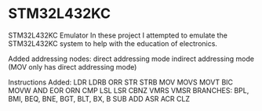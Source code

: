 # STM32L432KC
STM32L432KC Emulator
In these project I attempted to emulate the STM32L432KC system to help with the education of electronics.

Added addressing nodes:
direct addressing mode
indirect addressing mode (MOV only has direct addressing mode)

Instructions Added:
LDR
LDRB
ORR
STR
STRB
MOV
MOVS
MOVT
BIC
MOVW
AND
EOR
ORN
CMP
LSL
LSR
CBNZ
VMRS
VMSR
BRANCHES: BPL, BMI, BEQ, BNE, BGT, BLT, BX, B
SUB
ADD
ASR
ACR
CLZ

